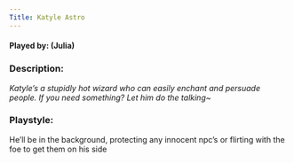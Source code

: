 ```yaml
---
Title: Katyle Astro
---
```

#### Played by: (Julia)
### Description:
_Katyle’s a stupidly hot wizard who can easily enchant and persuade people. If you need something? Let him do the talking~_

### Playstyle:
He’ll be in the background, protecting any innocent npc’s or flirting with the foe to get them on his side 
